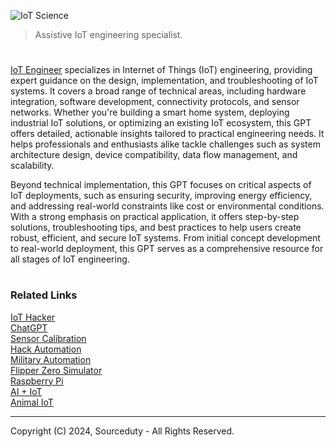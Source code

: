 ![IoT Science](https://github.com/user-attachments/assets/c3fe0fed-ad7b-4124-a331-f7e86c380e74)

> Assistive IoT engineering specialist.
#

[IoT Engineer](https://chatgpt.com/g/g-6736d389b35881909afa90624bb3a6d7-iot-engineer) specializes in Internet of Things (IoT) engineering, providing expert guidance on the design, implementation, and troubleshooting of IoT systems. It covers a broad range of technical areas, including hardware integration, software development, connectivity protocols, and sensor networks. Whether you're building a smart home system, deploying industrial IoT solutions, or optimizing an existing IoT ecosystem, this GPT offers detailed, actionable insights tailored to practical engineering needs. It helps professionals and enthusiasts alike tackle challenges such as system architecture design, device compatibility, data flow management, and scalability.

Beyond technical implementation, this GPT focuses on critical aspects of IoT deployments, such as ensuring security, improving energy efficiency, and addressing real-world constraints like cost or environmental conditions. With a strong emphasis on practical application, it offers step-by-step solutions, troubleshooting tips, and best practices to help users create robust, efficient, and secure IoT systems. From initial concept development to real-world deployment, this GPT serves as a comprehensive resource for all stages of IoT engineering.

#
### Related Links

[IoT Hacker](https://github.com/sourceduty/IoT_Hacker)
<br>
[ChatGPT](https://github.com/sourceduty/ChatGPT)
<br>
[Sensor Calibration](https://github.com/sourceduty/Sensor_Calibration)
<br>
[Hack Automation](https://github.com/sourceduty/Hack_Automation)
<br>
[Military Automation](https://github.com/sourceduty/Military_Automation)
<br>
[Flipper Zero Simulator](https://github.com/sourceduty/Flipper_Zero_Simulator)
<br>
[Raspberry Pi](https://github.com/sourceduty/Raspberry_Pi)
<br>
[AI + IoT](https://github.com/sourceduty/AI_IoT)
<br>
[Animal IoT](https://github.com/sourceduty/Animal_IoT)

***
Copyright (C) 2024, Sourceduty - All Rights Reserved.
